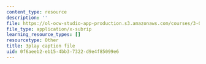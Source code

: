 ```yaml
---
content_type: resource
description: ''
file: https://ol-ocw-studio-app-production.s3.amazonaws.com/courses/3-091sc-introduction-to-solid-state-chemistry-fall-2010/0f6aeeb2eb154bb37322d9e4f85099e6_VL0pw-yVgjM.srt
file_type: application/x-subrip
learning_resource_types: []
resourcetype: Other
title: 3play caption file
uid: 0f6aeeb2-eb15-4bb3-7322-d9e4f85099e6
---
```

